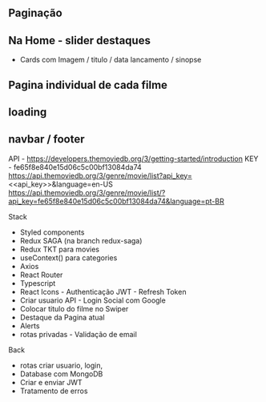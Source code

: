 ## Paginação 
## Na Home -  slider destaques
   - Cards com Imagem / titulo / data lancamento / sinopse
## Pagina individual de cada filme 
## loading 
## navbar / footer

API  -  https://developers.themoviedb.org/3/getting-started/introduction
KEY - fe65f8e840e15d06c5c00bf13084da74
https://api.themoviedb.org/3/genre/movie/list?api_key=<<api_key>>&language=en-US
https://api.themoviedb.org/3/genre/movie/list/?api_key=fe65f8e840e15d06c5c00bf13084da74&language=pt-BR

Stack 

- Styled components
- Redux SAGA (na branch redux-saga)
- Redux TKT para movies
- useContext() para categories
- Axios 
- React Router 
- Typescript 
- React Icons 
      - Authenticação JWT
      - Refresh Token
- Criar usuario API
      - Login Social com Google
- Colocar titulo do filme no Swiper
- Destaque da Pagina atual
- Alerts 
- rotas privadas
      - Validação de email
      

Back
- rotas criar usuario, login, 
- Database com MongoDB
- Criar e enviar JWT
- Tratamento de erros
